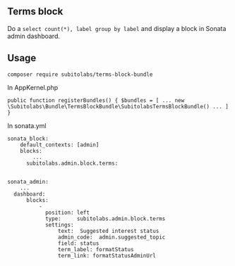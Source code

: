 ## Terms block

Do a ``select count(*), label group by label`` and display a block in Sonata admin dashboard.

## Usage

``composer require subitolabs/terms-block-bundle``

In AppKernel.php

``
public function registerBundles()
{
	$bundles = [
	...
	new \Subitolabs\Bundle\TermsBlockBundle\SubitolabsTermsBlockBundle()
	...
	]
}
``

In sonata.yml

```
sonata_block:
    default_contexts: [admin]
    blocks:
    	...
      subitolabs.admin.block.terms:


sonata_admin:
	...
  dashboard:
      blocks:
          -
            position: left                       
            type:     subitolabs.admin.block.terms
            settings:
                text:  Suggested interest status
                admin_code:  admin.suggested_topic
                field: status
                term_label: formatStatus
                term_link: formatStatusAdminUrl
```